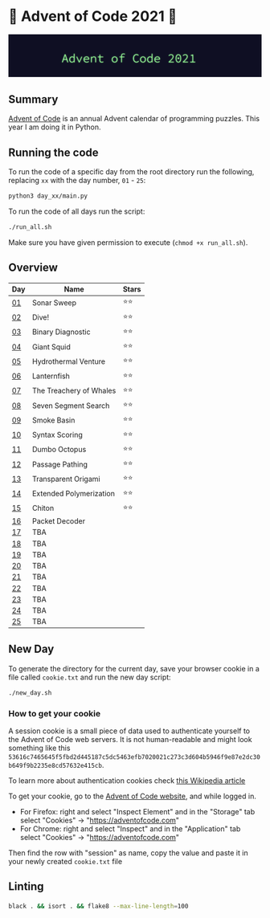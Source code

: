 # 🎄 Advent of Code 2021 🎄

![AoC2021 logo](https://raw.githubusercontent.com/orfeasa/advent-of-code-2021/master/header.png)

## Summary

[Advent of Code](http://adventofcode.com/) is an annual Advent calendar of programming puzzles.
This year I am doing it in Python.

## Running the code

To run the code of a specific day from the root directory run the following, replacing `xx` with the day number, `01` - `25`:

```sh
python3 day_xx/main.py
```

To run the code of all days run the script:

```sh
./run_all.sh
```

Make sure you have given permission to execute (`chmod +x run_all.sh`).

## Overview

| Day                                        | Name                    | Stars |
| ------------------------------------------ | ----------------------- | ----- |
| [01](https://adventofcode.com/2021/day/1)  | Sonar Sweep             | ⭐⭐    |
| [02](https://adventofcode.com/2021/day/2)  | Dive!                   | ⭐⭐    |
| [03](https://adventofcode.com/2021/day/3)  | Binary Diagnostic       | ⭐⭐    |
| [04](https://adventofcode.com/2021/day/4)  | Giant Squid             | ⭐⭐    |
| [05](https://adventofcode.com/2021/day/5)  | Hydrothermal Venture    | ⭐⭐    |
| [06](https://adventofcode.com/2021/day/6)  | Lanternfish             | ⭐⭐    |
| [07](https://adventofcode.com/2021/day/7)  | The Treachery of Whales | ⭐⭐    |
| [08](https://adventofcode.com/2021/day/8)  | Seven Segment Search    | ⭐⭐    |
| [09](https://adventofcode.com/2021/day/9)  | Smoke Basin             | ⭐⭐    |
| [10](https://adventofcode.com/2021/day/10) | Syntax Scoring          | ⭐⭐    |
| [11](https://adventofcode.com/2021/day/11) | Dumbo Octopus           | ⭐⭐    |
| [12](https://adventofcode.com/2021/day/12) | Passage Pathing         | ⭐⭐    |
| [13](https://adventofcode.com/2021/day/13) | Transparent Origami     | ⭐⭐    |
| [14](https://adventofcode.com/2021/day/14) | Extended Polymerization | ⭐⭐    |
| [15](https://adventofcode.com/2021/day/15) | Chiton                  | ⭐⭐    |
| [16](https://adventofcode.com/2021/day/16) | Packet Decoder          |       |
| [17](https://adventofcode.com/2021/day/17) | TBA                     |       |
| [18](https://adventofcode.com/2021/day/18) | TBA                     |       |
| [19](https://adventofcode.com/2021/day/19) | TBA                     |       |
| [20](https://adventofcode.com/2021/day/20) | TBA                     |       |
| [21](https://adventofcode.com/2021/day/21) | TBA                     |       |
| [22](https://adventofcode.com/2021/day/22) | TBA                     |       |
| [23](https://adventofcode.com/2021/day/23) | TBA                     |       |
| [24](https://adventofcode.com/2021/day/24) | TBA                     |       |
| [25](https://adventofcode.com/2021/day/25) | TBA                     |       |

## New Day

To generate the directory for the current day, save your browser cookie in a file called `cookie.txt` and run the new day script:

```sh
./new_day.sh
```

### How to get your cookie

A session cookie is a small piece of data used to authenticate yourself to the
Advent of Code web servers. It is not human-readable and might look something
like this `53616c7465645f5fbd2d445187c5dc5463efb7020021c273c3d604b5946f9e87e2dc30b649f9b2235e8cd57632e415cb`.

To learn more about authentication cookies check [this Wikipedia article](https://en.wikipedia.org/wiki/HTTP_cookie)

To get your cookie, go to the [Advent of Code website](https://adventofcode.com/), and while logged in.

- For Firefox: right and select "Inspect Element" and in the "Storage" tab select "Cookies" → "https://adventofcode.com"
- For Chrome: right and select "Inspect" and in the "Application" tab select "Cookies" → "https://adventofcode.com"

Then find the row with "session" as name, copy the value and paste it in your newly created `cookie.txt` file

## Linting

```sh
black . && isort . && flake8 --max-line-length=100
```
